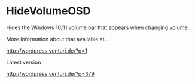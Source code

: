 # HideVolumeOSD

Hides the Windows 10/11 volume bar that appears when changing volume.

More information about that available at...

http://wordpress.venturi.de/?p=1 

Latest version

http://wordpress.venturi.de/?p=379
